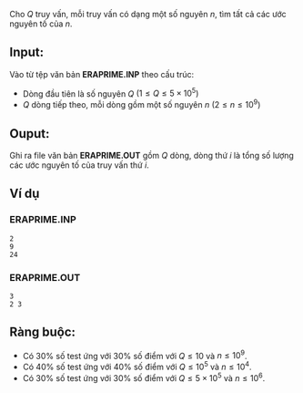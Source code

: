 Cho $Q$ truy vấn, mỗi truy vấn có dạng một số nguyên $n$, tìm tất cả các ước nguyên tố của $n$.

## Input:

Vào từ tệp văn bản **ERAPRIME.INP** theo cấu trúc:
- Dòng đầu tiên là số nguyên $Q$ $(1 \leq Q \leq 5 \times 10^5)$
- $Q$ dòng tiếp theo, mỗi dòng gồm một số nguyên $n$ $(2 \leq n \leq 10^9)$

## Ouput:

Ghi ra file văn bản **ERAPRIME.OUT** gồm $Q$ dòng, dòng thứ $i$ là tổng số lượng các ước nguyên tố của truy vấn thứ $i$.

## Ví dụ

### ERAPRIME.INP
```
2
9
24
```
### ERAPRIME.OUT
```
3
2 3
```
## Ràng buộc:
- Có 30% số test ứng với 30% số điểm với $Q \leq 10$ và $n \leq 10^9$.
- Có 40% số test ứng với 40% số điểm với $Q \leq 10^5$ và $n \leq 10^4$.
- Có 30% số test ứng với 30% số điểm với $Q \leq 5 \times 10^5$ và $n \leq 10^6$.